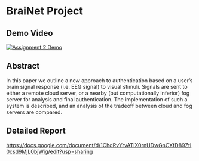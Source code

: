 BraiNet Project
============

Demo Video
----------
[![Assignment 2 Demo](https://img.youtube.com/vi/mhr4Hmamq0k/0.jpg)](https://www.youtube.com/watch?v=mhr4Hmamq0k)

Abstract
----------
In this paper we outline a new approach to authentication based on a user’s brain signal response (i.e. EEG signal) to visual stimuli. Signals are sent to either a remote cloud server, or a nearby (but computationally inferior) fog server for analysis and final authentication. The implementation of such a system is described, and an analysis of the tradeoff between cloud and fog servers are compared.

Detailed Report
----------
https://docs.google.com/document/d/1ChdRvYrvATiX0rnUDwGnCXfD89ZtI0csd9MjL0bjWig/edit?usp=sharing

